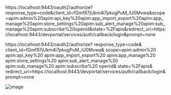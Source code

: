 

https://localhost:9443/oauth2/authorize?response_type=code&client_id=fGmf97jUkm4i7pkugPuM_iU0Mvwa&scope=apim:admin%20apim:api_key%20apim:app_import_export%20apim:app_manage%20apim:store_settings%20apim:sub_alert_manage%20apim:sub_manage%20apim:subscribe%20openid&state=%2Fapis&redirect_uri=https://localhost:9443/devportal/services/auth/callback/login&prompt=none


https://localhost:9443/oauth2/authorize?
   response_type=code&
   client_id=fGmf97jUkm4i7pkugPuM_iU0Mvwa&
      scope=apim:admin%20
      apim:api_key%20
      apim:app_import_export%20
      apim:app_manage%20
      apim:store_settings%20
      apim:sub_alert_manage%20
      apim:sub_manage%20
      apim:subscribe%20
      openid&
   state=%2Fapis&
   redirect_uri=https://localhost:9443/devportal/services/auth/callback/login&
   prompt=none

![image](https://github.com/ruwanliyanage123/siyapatha-publications/assets/30474275/e0d8469b-1a2f-4854-b138-90d1e1d933b0)
